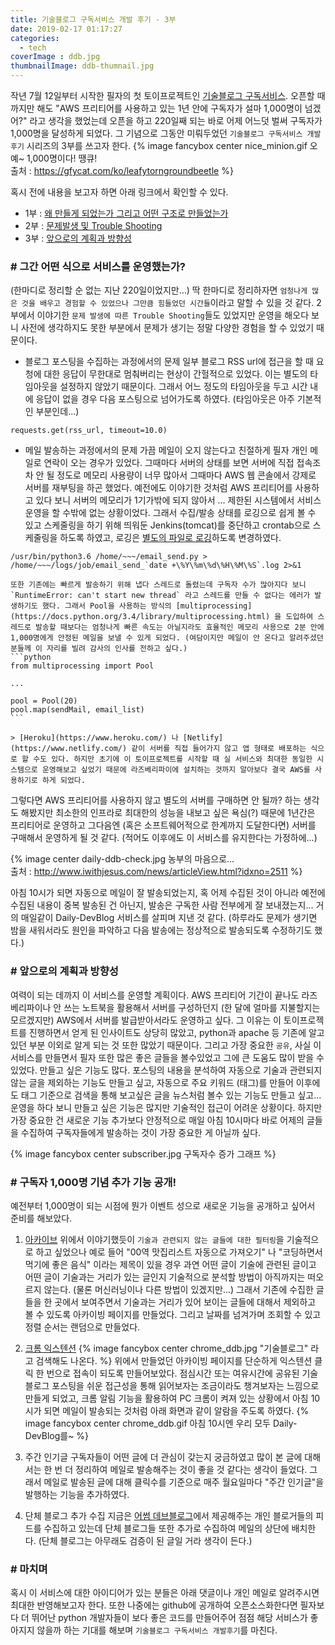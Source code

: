 ```yaml
---
title: 기술블로그 구독서비스 개발 후기 - 3부
date: 2019-02-17 01:17:27
categories:
  - tech
coverImage : ddb.jpg
thumbnailImage: ddb-thumnail.jpg
---
```


작년 7월 12일부터 시작한 필자의 첫 토이프로젝트인 [기술블로그 구독서비스](http://daily-devblog.com). 오픈할 때까지만 해도 "AWS 프리티어를 사용하고 있는 1년 안에 구독자가 설마 1,000명이 넘겠어?" 라고 생각을 했었는데 <!-- more --> 오픈을 하고 220일째 되는 바로 어제 어느덧 벌써 구독자가 1,000명을 달성하게 되었다. 그 기념으로 그동안 미뤄두었던 `기술블로그 구독서비스 개발 후기` 시리즈의 3부를 쓰고자 한다.
{% image fancybox center nice_minion.gif 오예~ 1,000명이다! 땡큐! <br>출처 : https://gfycat.com/ko/leafytorngroundbeetle %}

혹시 전에 내용을 보고자 하면 아래 링크에서 확인할 수 있다.

- 1부 : [왜 만들게 되었는가 그리고 어떤 구조로 만들었는가](https://taetaetae.github.io/2018/08/05/daily-dev-blog-1/)
- 2부 : [문제발생 및 Trouble Shooting](https://taetaetae.github.io/2018/08/09/daily-dev-blog-2/)
- 3부 : [앞으로의 계획과 방향성](https://taetaetae.github.io/2019/02/17/daily-dev-blog-3/)

### # 그간 어떤 식으로 서비스를 운영했는가?
(한마디로 정리할 순 없는 지난 220일이었지만…) 딱 한마디로 정리하자면 `엄청나게 많은 것을 배우고 경험할 수 있었으나 그만큼 힘들었던 시간들`이라고 말할 수 있을 것 같다. 	2부에서 이야기한 `문제 발생에 따른 Trouble Shooting`들도 있었지만 운영을 해오다 보니 사전에 생각하지도 못한 부분에서 문제가 생기는 정말 다양한 경험을 할 수 있었기 때문이다.
- 블로그 포스팅을 수집하는 과정에서의 문제
일부 블로그 RSS url에 접근을 할 때 요청에 대한 응답이 무한대로 멈춰버리는 현상이 간헐적으로 있었다. 이는 별도의 타임아웃을 설정하지 않았기 때문이다. 그래서 어느 정도의 타임아웃을 두고 시간 내에 응답이 없을 경우 다음 포스팅으로 넘어가도록 하였다. (타임아웃은 아주 기본적인 부분인데...)
```
requests.get(rss_url, timeout=10.0)
```

- 메일 발송하는 과정에서의 문제
가끔 메일이 오지 않는다고 친절하게 필자 개인 메일로 연락이 오는 경우가 있었다. 그때마다 서버의 상태를 보면 서버에 직접 접속조차 안 될 정도로 메모리 사용량이 너무 많아서 그때마다 AWS 웹 콘솔에서 강제로 서버를 재부팅을 하곤 했었다. 예전에도 이야기한 것처럼 AWS 프리티어를 사용하고 있다 보니 서버의 메모리가 1기가밖에 되지 않아서 ... 제한된 시스템에서 서비스 운영을 할 수밖에 없는 상황이었다.
그래서 수집/발송 상태를 로깅으로 쉽게 볼 수 있고 스케줄링을 하기 위해 띄워둔 Jenkins(tomcat)를 중단하고 crontab으로 스케줄링을 하도록 하였고, 로깅은 [별도의 파일로 로깅](https://stackoverflow.com/questions/4811738/how-to-log-cron-jobs)하도록 변경하였다. 
```
/usr/bin/python3.6 /home/~~~/email_send.py > /home/~~~/logs/job/email_send_`date +\%Y\%m\%d\%H\%M\%S`.log 2>&1
```
    또한 기존에는 빠르게 발송하기 위해 냅다 스레드로 돌렸는데 구독자 수가 많아지다 보니 `RuntimeError: can't start new thread` 라고 스레드를 만들 수 없다는 에러가 발생하기도 했다. 그래서 Pool을 사용하는 방식의 [multiprocessing](https://docs.python.org/3.4/library/multiprocessing.html) 을 도입하여 스레드로 발송할 때보다는 엄청나게 빠른 속도는 아닐지라도 효율적인 메모리 사용으로 2분 안에 1,000명에게 안정된 메일을 보낼 수 있게 되었다. (여담이지만 메일이 안 온다고 알려주셨던 분들께 이 자리를 빌려 감사의 인사를 전하고 싶다.)
    ```python
    from multiprocessing import Pool

    ...

    pool = Pool(20)
    pool.map(sendMail, email_list)
    ```    

    > [Heroku](https://www.heroku.com/) 나 [Netlify](https://www.netlify.com/) 같이 서버를 직접 들어가지 않고 앱 형태로 배포하는 식으로 할 수도 있다. 하지만 초기에 이 토이프로젝트를 시작할 때 실 서비스와 최대한 동일한 시스템으로 운영해보고 싶었기 때문에 라즈베리파이에 설치하는 것까지 알아보다 결국 AWS를 사용하기로 하게 되었다.
그렇다면 AWS 프리티어를 사용하지 않고 별도의 서버를 구매하면 안 될까? 하는 생각도 해봤지만 최소한의 인프라로 최대한의 성능을 내보고 싶은 욕심(?) 때문에 1년간은 프리티어로 운영하고 그다음엔 (혹은 소프트웨어적으로 한계까지 도달한다면) 서버를 구매해서 운영하게 될 것 같다. (적어도 이후에도 이 서비스를 유지한다는 가정하에...)

{% image center daily-ddb-check.jpg 농부의 마음으로... <br>출처 : http://www.iwithjesus.com/news/articleView.html?idxno=2511 %}

아침 10시가 되면 자동으로 메일이 잘 발송되었는지, 혹 어제 수집된 것이 아니라 예전에 수집된 내용이 중복 발송된 건 아닌지, 발송은 구독한 사람 전부에게 잘 보내졌는지... 거의 매일같이 Daily-DevBlog 서비스를 살피며 지낸 것 같다. (하루라도 문제가 생기면 밤을 새워서라도 원인을 파악하고 다음 발송에는 정상적으로 발송되도록 수정하기도 했다.)


### # 앞으로의 계획과 방향성
여력이 되는 데까지 이 서비스를 운영할 계획이다. AWS 프리티어 기간이 끝나도 라즈베리파이나 안 쓰는 노트북을 활용해서 서버를 구성하던지 (한 달에 얼마를 지불할지는 모르겠지만) AWS에서 서버를 발급받아서라도 운영하고 싶다. 그 이유는 이 토이프로젝트를 진행하면서 얻게 된 인사이트도 상당히 많았고, python과 apache 등 기존에 알고 있던 부분 이외로 알게 되는 것 또한 많았기 때문이다. 그리고 가장 중요한 `공유`, 사실 이 서비스를 만들면서 필자 또한 많은 좋은 글들을 볼수있었고 그에 큰 도움도 많이 받을 수 있었다.
만들고 싶은 기능도 많다. 포스팅의 내용을 분석하여 자동으로 기술과 관련되지 않는 글을 제외하는 기능도 만들고 싶고, 자동으로 주요 키워드 (태그)를 만들어 이후에도 태그 기준으로 검색을 통해 보고싶은 글을 뉴스처럼 볼수 있는 기능도 만들고 싶고... 운영을 하다 보니 만들고 싶은 기능은 많지만 기술적인 접근이 어려운 상황이다.
하지만 가장 중요한 건 새로운 기능 추가보다 안정적으로 매일 아침 10시마다 바로 어제의 글들을 수집하여 구독자들에게 발송하는 것이 가장 중요한 게 아닐까 싶다.

{% image fancybox center subscriber.jpg 구독자수 증가 그래프 %}

### # 구독자 1,000명 기념 추가 기능 공개!
예전부터 1,000명이 되는 시점에 뭔가 이벤트 성으로 새로운 기능을 공개하고 싶어서 준비를 해보았다.
1. [아카이브](http://daily-devblog.com/log/view)
위에서 이야기했듯이 `기술과 관련되지 않는 글들에 대한 필터링`을 기술적으로 하고 싶었으나 예로 들어 "00역 맛집리스트 자동으로 가져오기" 나 "코딩하면서 먹기에 좋은 음식" 이라는 제목이 있을 경우 과연 어떤 글이 기술에 관련된 글이고 어떤 글이 기술과는 거리가 있는 글인지 기술적으로 분석할 방법이 아직까지는 떠오르지 않는다. (물론 머신러닝이나 다른 방법이 있겠지만...) 
  그래서 기존에 수집한 글들을 한 곳에서 보여주면서 기술과는 거리가 있어 보이는 글들에 대해서 제외하고 볼 수 있도록 아카이빙 페이지를 만들었다. 그리고 날짜를 넘겨가며 조회할 수 있고 정렬 순서는 랜덤으로 만들었다. 
2. [크롬 익스텐션](https://chrome.google.com/webstore/detail/daily-dev-blog-extensions/ejaakkdnneplldikcnkbfdjahmlcaeaa?hl=ko)
  {% image fancybox center chrome_ddb.jpg "기술블로그" 라고 검색해도 나온다. %}
  위에서 만들었던 아카이빙 페이지를 단순하게 익스텐션 클릭 한 번으로 접속이 되도록 만들어보았다. 점심시간 또는 여유시간에 공유된 기술 블로그 포스팅을 쉬운 접근성을 통해 읽어보자는 조금이라도 챙겨보자는 느낌으로 만들게 되었고, 크롬 알림 기능을 활용하여 PC 크롬이 켜져 있는 상황에서 아침 10시가 되면 메일이 발송되는 것처럼 아래 화면과 같이 알람을 주도록 하였다.
  {% image fancybox center chrome_ddb.gif 아침 10시엔 우리 모두 Daily-DevBlog를~ %}

3. 주간 인기글
구독자들이 어떤 글에 더 관심이 갖는지 궁금하였고 많이 본 글에 대해서는 한 번 더 정리하여 메일로 발송해주는 것이 좋을 것 같다는 생각이 들었다. 그래서 메일로 발송된 글에 대해 클릭수를 기준으로 매주 월요일마다 "주간 인기글"을 발행하는 기능을 추가하였다.

4. 단체 블로그 추가 수집
지금은 [어썸 데브블로그](https://awesome-devblog.netlify.com)에서 제공해주는 개인 블로거들의 피드를 수집하고 있는데 단체 블로그들 또한 추가로 수집하여 메일의 상단에 배치한다. (단체 블로그는 아무래도 검증이 된 글일 거라 생각이 든다.)

### # 마치며
혹시 이 서비스에 대한 아이디어가 있는 분들은 아래 댓글이나 개인 메일로 알려주시면 최대한 반영해보고자 한다. 또한 나중에는 github에 공개하여 오픈소스화한다면 필자보다 더 뛰어난 python 개발자들이 보다 좋은 코드를 만들어주어 점점 해당 서비스가 좋아지지 않을까 하는 기대를 해보며 `기술블로그 구독서비스 개발후기`를 마친다.